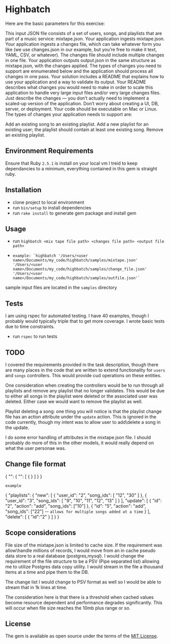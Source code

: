 # Highbatch
Here are the basic parameters for this exercise:

This input JSON file consists of a set of users, songs, and playlists that are part of a music service: mixtape.json.
Your application ingests mixtape.json.
Your application ingests a changes file, which can take whatever form you like (we use changes.json in our example, but you’re free to make it text, YAML, CSV, or whatever). The changes file should include multiple changes in one file.
Your application outputs output.json in the same structure as mixtape.json, with the changes applied. The types of changes you need to support are ennumerated below and the application should process all changes in one pass.
Your solution includes a README that explains how to use your application and a way to validate its output.
Your README describes what changes you would need to make in order to scale this application to handle very large input files and/or very large changes files. Just describe the changes — you don’t actually need to implement a scaled-up version of the application.
Don’t worry about creating a UI, DB, server, or deployment.
Your code should be executable on Mac or Linux.
The types of changes your application needs to support are:

Add an existing song to an existing playlist.
Add a new playlist for an existing user; the playlist should contain at least one existing song.
Remove an existing playlist.


## Environment Requirements

Ensure that  Ruby `2.5.1` is install on your local vm
I treid to keep dependancies to a minimum, everything contained in this gem is straight ruby.

## Installation

* clone project to local environment
* run `bin/setup` to install dependencies
* run `rake install` to generate gem package and install gem

## Usage
* run `highbatch <mix tape file path> <changes file path> <output file path>`
*     example: `highbatch '/Users/<user name>/Documents/my_code/highbatch/samples/mixtape.json' '/Users/<user name>/Documents/my_code/highbatch/samples/change_file.json' '/Users/<user name>/Documents/my_code/highbatch/samples/outfile.json'`

sample input files are located in the `samples` directory

## Tests

I am using rspec for automated testing. I have 40 examples, though I probably would typically triple that to get more coverage. I wrote basic tests due to time constraints. 

* run `rspec` to run tests

## TODO

I covered the requirements provided in the task description, though there are many places in the code that are written to extend functionality for `users` and `songs` controllers. This would provide cud operations on these entities. 

One consideration when creating the controllers would be to run through all playlists and remove any playlist that no longer validates. This would be due to either all songs in the playlist were deleted or the associated user was deleted. Either case we would want to remove the playlist as well.

Playlist deleting a song: one thing you will notice is that the playlist change file has an action attribute under the `update` action. This is ignored in the code currently, though my intent was to allow user to add\delete a song in the update.

I do some error handling of attributes in the mixtape.json file. I should probably do more of this in the other models, it would really depend on what the user personae was.

## Change file format
{
  "<controller>": {
    "<action>": [
      {
        <attribute key value pairs>
      }
    ]
  }
}

`example`

{
  "playlists": {
    "new": [
      {
        "user_id": "2",
        "song_ids": [
        "12",
        "30"
        ]
      },
      {
        "user_id": "3",
        "song_ids": [
        "9",
        "10",
        "11",
        "12",
        "13"
        ]
      }
    ],
    "update": [
      {
        "id": "2",
        "action": "add",
        "song_ids": ["10"]
      },
      {
        "id": "5",
        "action": "add",
        "song_ids": ["22"]    -- `allows for multiple songs added at a time`
      }
    ],
    "delete": [
      {
        "id":"2"
      }
    ]
  }
}

## Scope considerations

File size of the mixtape.json is limited to cache size. If the requirement was allow\handle millions of records, I would move from an in cache pseudo data store to a real database (postgres,mysql). I would change the requirement of the file structure to be a PSV (Pipe separated list) allowing me to utilize Postgres data copy utility. I would stream in the file a thousand items at a time and pipe them to the DB. 

The change list I would change to PSV format as well so I would be able to stream that in 1k lines at time. 

The consideration here is that there is a threshold when cached values become resource dependent and performance degrades significantly. This will occur when file size reaches the 10mb plus range or so. 

## License

The gem is available as open source under the terms of the [MIT License](https://opensource.org/licenses/MIT).
